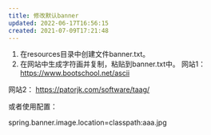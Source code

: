 ```yaml
---
title: 修改默认banner
updated: 2022-06-17T16:56:15
created: 2021-07-09T17:21:48
---
```


1.  在resources目录中创建文件banner.txt。
2.  在网站中生成字符画并复制，粘贴到banner.txt中。
网站1： <https://www.bootschool.net/ascii>

网站2： <https://patorjk.com/software/taag/>

或者使用配置：

spring.banner.image.location=classpath:aaa.jpg
